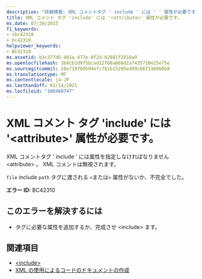 ```yaml
---
description: "詳細情報: XML コメントタグ ' include ' には ' ' 属性が必要です <attribute>"
title: XML コメント タグ 'include' には '<attribute>' 属性が必要です。
ms.date: 07/20/2015
f1_keywords:
- vbc42310
- bc42310
helpviewer_keywords:
- BC42310
ms.assetid: b3c377d6-401a-477e-8f2d-b2881f2818a9
ms.openlocfilehash: 3b8cb1d975bcad12f68a888d2a7435710e25e75e
ms.sourcegitcommit: 10e719780594efc781b15295e499c66f316068b8
ms.translationtype: MT
ms.contentlocale: ja-JP
ms.lasthandoff: 02/14/2021
ms.locfileid: "100468747"
---
```

# <a name="xml-comment-tag-include-must-have-a-attribute-attribute"></a>XML コメント タグ 'include' には '\<attribute>' 属性が必要です。

XML コメントタグ ' include ' には属性を指定しなければなりません \<attribute> 。 XML コメントは無視されます。  
  
 `file` include `path` タグに渡される `<`または`>` 属性がないか、不完全でした。  
  
 **エラー ID:** BC42310  
  
## <a name="to-correct-this-error"></a>このエラーを解決するには  
  
- タグに必要な属性を追加するか、完成させ \<include> ます。  
  
## <a name="see-also"></a>関連項目

- [\<include>](../language-reference/xmldoc/include.md)
- [XML の使用によるコードのドキュメントの作成](../programming-guide/program-structure/documenting-your-code-with-xml.md)
